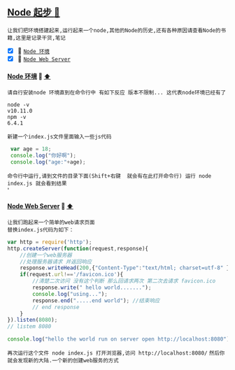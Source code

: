 <a id="top" href="#top">Node 起步  :maple_leaf:</a> 
----
`让我们把环境搭建起来,运行起来一个node,其他的Node的历史,还有各种原因请查看Node的书籍,这里是记录干货,笔记`
- [x] :maple_leaf: <a href="#InstallNode">`Node 环境`</a>
- [x] :maple_leaf: <a href="#NodeServer">`Node Web Server`</a>

####  <a id="InstallNode" href="#InstallNode">Node 环境</a>  :star2: <a href="#top"> :arrow_up: </a>
`请自行安装node 环境直到在命令行中 有如下反应 版本不限制... 这代表node环境已经有了`
```shell
node -v
v10.11.0
npm -v
6.4.1
```
`新建一个index.js文件里面输入一些js代码`
```javascript
 var age = 18;
 console.log("你好啊");
 console.log("age:"+age);
```
`命令行中运行,请到文件的目录下面(Shift+右键  就会有在此打开命令行) 运行 node index.js 就会看到结果 `<br/>'

####  <a id="InstallNode" href="#NodeServer">Node Web Server</a>  :star2: <a href="#top"> :arrow_up: </a>
`让我们跑起来一个简单的web请求页面`<Br/>
`替换index.js代码为如下：`
```javascript
var http = require('http');
http.createServer(function(request,response){
    //创建一个web服务器
    //处理服务器请求 并返回响应
    response.writeHead(200,{"Content-Type":"text/html; charset=utf-8" })
    if(request.url!=='/favicon.ico'){
        //清楚二次访问 没有这个判断 那么回请求两次 第二次去请求 favicon.ico
        response.write(" hello world.......");
        console.log("using...");
        response.end(".....end world"); //结束响应
        // end response 
    }
}).listen(8080);
// listem 8080

console.log("hello the world run on server open http://localhost:8080");
```
`再次运行这个文件 node index.js 打开浏览器,访问 http://localhost:8080/` `然后你就会发现新的大陆.一个新的创建web服务的方式`
